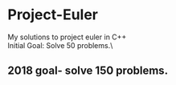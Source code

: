 # Project-Euler
My solutions to project euler in C++\
Initial Goal: Solve 50 problems.\
## 2018 goal- solve 150 problems.


